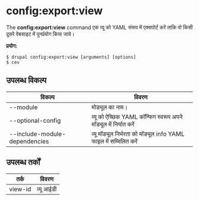 # config:export:view
The **config:export:view** command एक व्यू को YAML संरूप में एक्सपोर्ट करें ताकि वो किसी दूसरे वेबसाइट में पुनर्प्रयोग किया जाये।

**प्रयोग:**
```
$ drupal config:export:view [arguments] [options] 
$ cev  
```

## उपलब्ध विकल्प
विकल्प | विवरण
-------|-------------
--module | मोड्यूल का नाम।
--optional-config | व्यू को ऐच्छिक YAML कॉन्फिग स्वरूप अपने मॉड्यूल में निर्यात करें
--include-module-dependencies | व्यू मॉड्यूल निर्भरता को मॉड्यूल info YAML फाइल में सम्मिलित करें

## उपलब्ध तर्कों  
तर्क | विवरण
---------|-------------
view-id | व्यू आईडी
